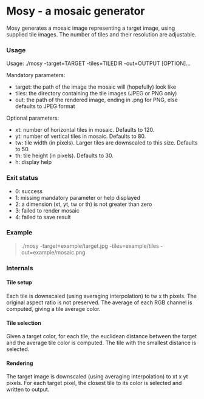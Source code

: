 Mosy - a mosaic generator
=========================

Mosy generates a mosaic image representing a target image, using supplied tile images.
The number of tiles and their resolution are adjustable.

### Usage

Usage: ./mosy -target=TARGET -tiles=TILEDIR -out=OUTPUT [OPTION]...

Mandatory parameters:
* target: the path of the image the mosaic will (hopefully) look like
* tiles: the directory containing the tile images (JPEG or PNG only)
* out: the path of the rendered image, ending in .png for PNG, else defaults to JPEG format

Optional parameters:
* xt: number of horizontal tiles in mosaic. Defaults to 120.
* yt: number of vertical tiles in mosaic. Defaults to 80.
* tw: tile width (in pixels). Larger tiles are downscaled to this size. Defaults to 50.
* th: tile height (in pixels). Defaults to 30.
* h: display help

### Exit status

* 0: success
* 1: missing mandatory parameter or help displayed
* 2: a dimension (xt, yt, tw or th) is not greater than zero
* 3: failed to render mosaic
* 4: failed to save result

### Example

> ./mosy -target=example/target.jpg -tiles=example/tiles -out=example/mosaic.png

### Internals

#### Tile setup

Each tile is downscaled (using averaging interpolation) to tw x th pixels.
The original aspect ratio is not preserved.
The average of each RGB channel is computed, giving a tile average color.

#### Tile selection

Given a target color, for each tile, the euclidean distance between the target
and the average tile color is computed. The tile with the smallest distance is selected.

#### Rendering

The target image is downscaled (using averaging interpolation) to xt x yt pixels.
For each target pixel, the closest tile to its color is selected and written to output.

